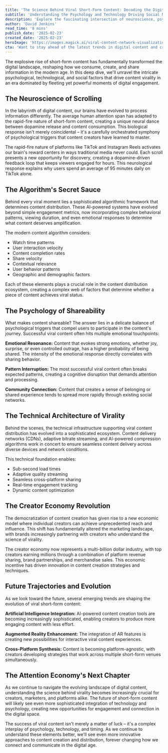 ```yaml
---
title: 'The Science Behind Viral Short-Form Content: Decoding the Digital Age''s Most Powerful Medium'
subtitle: 'Understanding the Psychology and Technology Driving Social Media Virality'
description: 'Explore the fascinating intersection of neuroscience, psychology, and technology driving the viral short-form content phenomenon. Learn how modern algorithms, creator economics, and human behavior combine to shape the future of digital engagement.'
author: 'David Jenkins'
read_time: '8 mins'
publish_date: '2025-02-23'
created_date: '2025-02-23'
heroImage: 'https://images.magick.ai/viral-content-network-visualization.jpg'
cta: 'Want to stay ahead of the latest trends in digital content and creator economics? Follow us on LinkedIn for exclusive insights and analysis from industry experts shaping the future of social media.'
---
```


The explosive rise of short-form content has fundamentally transformed the digital landscape, reshaping how we consume, create, and share information in the modern age. In this deep dive, we'll unravel the intricate psychological, technological, and social factors that drive content virality in an era dominated by fleeting yet powerful moments of digital engagement.

## The Neuroscience of Scrolling

In the labyrinth of digital content, our brains have evolved to process information differently. The average human attention span has adapted to the rapid-fire nature of short-form content, creating a unique neural dance between dopamine release and content consumption. This biological response isn't merely coincidental – it's a carefully orchestrated symphony of psychological triggers that content creators have learned to master.

The rapid-fire nature of platforms like TikTok and Instagram Reels activates our brain's reward centers in ways traditional media never could. Each scroll presents a new opportunity for discovery, creating a dopamine-driven feedback loop that keeps viewers engaged for hours. This neurological response explains why users spend an average of 95 minutes daily on TikTok alone.

## The Algorithm's Secret Sauce

Behind every viral moment lies a sophisticated algorithmic framework that determines content distribution. These AI-powered systems have evolved beyond simple engagement metrics, now incorporating complex behavioral patterns, viewing duration, and even emotional responses to determine what content deserves amplification.

The modern content algorithm considers:
- Watch time patterns
- User interaction velocity
- Content completion rates
- Share velocity
- Contextual relevance
- User behavior patterns
- Geographic and demographic factors

Each of these elements plays a crucial role in the content distribution ecosystem, creating a complex web of factors that determine whether a piece of content achieves viral status.

## The Psychology of Shareability

What makes content shareable? The answer lies in a delicate balance of psychological triggers that compel users to participate in the content's journey. Successful viral content often hits multiple emotional touchpoints:

**Emotional Resonance:** Content that evokes strong emotions, whether joy, surprise, or even controlled outrage, has a higher probability of being shared. The intensity of the emotional response directly correlates with sharing behavior.

**Pattern Interruption:** The most successful viral content often breaks expected patterns, creating a cognitive disruption that demands attention and processing.

**Community Connection:** Content that creates a sense of belonging or shared experience tends to spread more rapidly through existing social networks.

## The Technical Architecture of Virality

Behind the scenes, the technical infrastructure supporting viral content distribution has evolved into a sophisticated ecosystem. Content delivery networks (CDNs), adaptive bitrate streaming, and AI-powered compression algorithms work in concert to ensure seamless content delivery across diverse devices and network conditions.

This technical foundation enables:
- Sub-second load times
- Adaptive quality streaming
- Seamless cross-platform sharing
- Real-time engagement tracking
- Dynamic content optimization

## The Creator Economy Revolution

The democratization of content creation has given rise to a new economic model where individual creators can achieve unprecedented reach and influence. This shift has fundamentally altered the marketing landscape, with brands increasingly partnering with creators who understand the science of virality.

The creator economy now represents a multi-billion dollar industry, with top creators earning millions through a combination of platform revenue sharing, brand partnerships, and merchandise sales. This economic incentive has driven innovation in content creation strategies and techniques.

## Future Trajectories and Evolution

As we look toward the future, several emerging trends are shaping the evolution of viral short-form content:

**Artificial Intelligence Integration:** AI-powered content creation tools are becoming increasingly sophisticated, enabling creators to produce more engaging content with less effort.

**Augmented Reality Enhancement:** The integration of AR features is creating new possibilities for interactive viral content experiences.

**Cross-Platform Synthesis:** Content is becoming platform-agnostic, with creators developing strategies that work across multiple short-form venues simultaneously.

## The Attention Economy's Next Chapter

As we continue to navigate the evolving landscape of digital content, understanding the science behind virality becomes increasingly crucial for creators, marketers, and platforms alike. The future of short-form content will likely see even more sophisticated integration of technology and psychology, creating new opportunities for engagement and connection in the digital space.

The success of viral content isn't merely a matter of luck – it's a complex interplay of psychology, technology, and timing. As we continue to understand these elements better, we'll see even more innovative approaches to content creation and distribution, forever changing how we connect and communicate in the digital age.